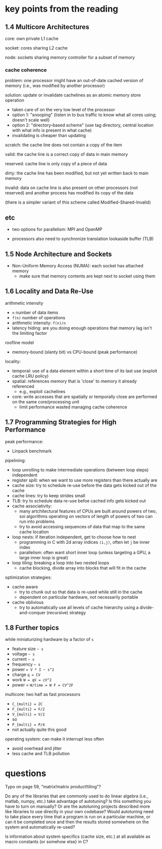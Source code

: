 # key points from the reading

## 1.4 Multicore Architectures

core:
own private L1 cache

socket:
cores sharing L2 cache

node:
sockets sharing memory controller for a subset of memory

### cache coherence

problem:
one processor might have an out-of-date cached version of memory (i.e., was modified by another processor)

solution:
update or invalidate cachelines as an atomic memory store operation
* taken care of on the very low level of the processor
* option 1: "snooping" (listen in to bus traffic to know what all cores using; doesn't scale well)
* option 2: "directory-based scheme" (use tag directory, central location with what info is present in what cache)
* invalidating is cheaper than updating

scratch:
the cache line does not contain a copy of the item

valid:
the cache line is a correct copy of data in main memory

reserved:
cache line is only copy of a piece of data

dirty:
the cache line has been modified, but not yet written back to main memory

invalid:
data on cache line is also present on other processors (not reserved) and another process has modified its copy of the data

(there is a simpler variant of this scheme called Modified-Shared-Invalid)

## etc

* two options for parallelism: MPI and OpenMP

* processors also need to synchronize translation lookaside buffer (TLB)

## 1.5 Node Architecture and Sockets

* Non-Uniform Memory Access (NUMA): each socket has attached memory
  * make sure that memory contents are kept next to socket using them

## 1.6 Locality and Data Re-Use

arithmetic intensity
* `n` number of data items
* `f(n)` number of operations
* arithmetic intensity: `f(n)/n`
* latency hiding: are you doing enough operations that memory lag isn't the limiting factor

roofline model
* memory-bound (slanty bit) vs CPU-bound (peak performance)

locality:
* temporal: use of a data element within a short time of its last use (exploit cache LRU policy)
* spatial: references memory that is 'close' to memory it already referenced
  * e.g., exploit cachelines
* core: write accesses that are spatially or temporally close are performed on the same core/processing unit
  * limit performance wasted managing cache coherence

## 1.7 Programming Strategies for High Performance

peak performance:
* Linpack benchmark

pipelining:
* loop unrolling to make intermediate operations (between loop steps) independent
* register spill: when we want to use more registers than there actually are
* cache size: try to schedule re-use before the data gets kicked out of the cache
* cache lines: try to keep strides small
* TLB: try to schedule data re-use befoe cached info gets kicked out
* cache associativity:
  * many artchitectural features of CPUs are built around powers of two, soi algorithms operating on vectors of length of powers of two can run into problems
  * try to avoid accessing sequences of data that map to the same cache location
* loop nests: if iteration independent, get to choose how to nest
  * programming in C with 2d array indices `(i,j)`, often let `j` be inner index
  * parallelism: often want short inner loop (unless targeting a GPU, a large inner loop is great)
* loop tiling: breaking a loop into two nested loops
  * cache blocking, divide array into blocks that will fit in the cache

optimization strategies:
* cache aware
  * try to chunk out so that data is re-used while still in the cache
  * dependent on particular hardware, not necessarily portable
* cache oblivious
  * try to automatically use all levels of cache hierarchy using a divide-and-conquer (recursive) strategy

## 1.8 Further topics

while miniaturizing hardware by a factor of `s`

* feature size `~ s`
* voltage `~ s`
* current `~ s`
* frequency `~ s`
* power `= V * I ~ s^2`
* charge `q = CV`
* work `W = qV = cV^2`
* power = `W/time = W F = CV^2F`

multicore: two half as fast processors
* `C_{multi} = 2C`
* `F_{multi} = F/2`
* `V_{multi} = V/2`
* so
* `P_{multi} = P/4`
* not actually quite this good

operating system:
can make it interrupt less often
* avoid overhead and jitter
* less cache and TLB pollution

# questions

Typo on page 59, "matrix!matrix product!tiling"?

Do any of the libraries that are commonly used to do linear algebra (i.e., matlab, numpy, etc.) take advantage of autotuning?
Is this something you have to turn on manually?
Or are the autotuning projects described more like libraries to use directly in your own codebase?
Would autotuning need to take place every time that a program is run on a particular machine, or can it be completed once and then the results stored somewhere on the system and automatically re-used?

Is information about system specifics (cache size, etc.) at all available as macro constants (or somehow else} in C?
